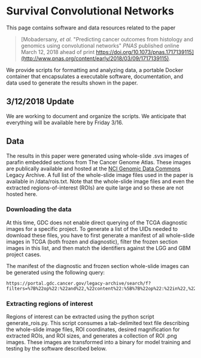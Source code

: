 # Survival Convolutional Networks
This page contains software and data resources related to the paper

>[Mobadersany, *et al.* "Predicting cancer outcomes from histology and
genomics using convolutional networks" *PNAS* published online March 12, 2018 ahead of print https://doi.org/10.1073/pnas.1717139115](http://www.pnas.org/content/early/2018/03/09/1717139115).

We provide scripts for formatting and analyzing data, a portable Docker container that encapsulates a executable software, documentation, and data used to generate the results shown in the paper.

## 3/12/2018 Update
We are working to document and organize the scripts. We anticipate that everything will be available here by Friday 3/16.

## Data
The results in this paper were generated using whole-slide .svs images of parafin embedded sections from The Cancer Genome Atlas. These images are publically available and hosted at the [NCI Genomic Data Commons](https://gdc.cancer.gov/) Legacy Archive. A full list of the whole-slide image files used in the paper is available in /data/rois.txt. Note that the whole-slide image files and even the extracted regions-of-interest (ROIs) are quite large and so these are not hosted here.

### Downloading the data
At this time, GDC does not enable direct querying of the TCGA diagnostic images for a specific project. To generate a list of the UIDs needed to download these files, you have to first generate a manifest of all whole-slide images in TCGA (both frozen and diagnostic), filter the frozen section images in this list, and then match the identifiers against the LGG and GBM project cases.

The manifest of the diagnostic and frozen section whole-slide images can be generated using the following query:
```
https://portal.gdc.cancer.gov/legacy-archive/search/f?filters=%7B%22op%22:%22and%22,%22content%22:%5B%7B%22op%22:%22in%22,%22content%22:%7B%22field%22:%22files.data_format%22,%22value%22:%5B%22SVS%22%5D%7D%7D%5D%7D
```

### Extracting regions of interest
Regions of interest can be extracted using the python script generate_rois.py. This script consumes a tab-delimited text file describing the whole-slide image files, ROI coordinates, desired magnification for extracted ROIs, and ROI sizes, and generates a collection of ROI .png images. These images are transformed into a binary for model training and testing by the software described below.
